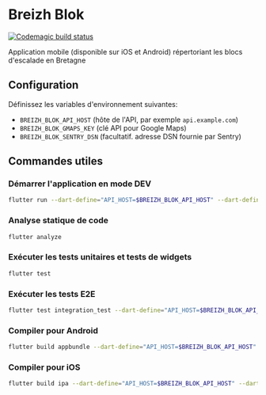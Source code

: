 # Breizh Blok

[![Codemagic build status](https://api.codemagic.io/apps/650ad9baab73c45ac24d4bca/ci/status_badge.svg)](https://codemagic.io/apps/650ad9baab73c45ac24d4bca/ci/latest_build)

Application mobile (disponible sur iOS et Android) répertoriant les blocs d'escalade en Bretagne

## Configuration

Définissez les variables d'environnement suivantes:

- `BREIZH_BLOK_API_HOST` (hôte de l'API, par exemple `api.example.com`)
- `BREIZH_BLOK_GMAPS_KEY` (clé API pour Google Maps)
- `BREIZH_BLOK_SENTRY_DSN` (facultatif. adresse DSN fournie par Sentry)

## Commandes utiles

### Démarrer l'application en mode DEV

```bash
flutter run --dart-define="API_HOST=$BREIZH_BLOK_API_HOST" --dart-define="GMAPS_KEY=$BREIZH_BLOK_GMAPS_KEY" --dart-define="TOMTOM_APIKEY=$BREIZH_BLOK_TOMTOM_APIKEY" --debug
```

### Analyse statique de code

```bash
flutter analyze
```

### Exécuter les tests unitaires et tests de widgets

```bash
flutter test
```

### Exécuter les tests E2E

```bash
flutter test integration_test --dart-define="API_HOST=$BREIZH_BLOK_API_HOST" --dart-define="GMAPS_KEY=$BREIZH_BLOK_GMAPS_KEY" --dart-define="TOMTOM_APIKEY=$BREIZH_BLOK_TOMTOM_API_KEY"
```

### Compiler pour Android

```bash
flutter build appbundle --dart-define="API_HOST=$BREIZH_BLOK_API_HOST" --dart-define="GMAPS_KEY=$BREIZH_BLOK_GMAPS_KEY" --dart-define="SENTRY_DSN=$BREIZH_BLOK_SENTRY_DSN" --dart-define="TOMTOM_APIKEY=$BREIZH_BLOK_TOMTOM_API_KEY"
```

### Compiler pour iOS

```bash
flutter build ipa --dart-define="API_HOST=$BREIZH_BLOK_API_HOST" --dart-define="GMAPS_KEY=$BREIZH_BLOK_GMAPS_KEY" --dart-define="SENTRY_DSN=$BREIZH_BLOK_SENTRY_DSN" --dart-define="TOMTOM_APIKEY=$BREIZH_BLOK_TOMTOM_API_KEY"
```